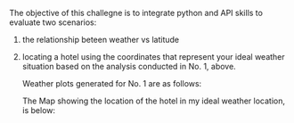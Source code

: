 The objective of this challegne is to integrate python and API skills to evaluate two scenarios:
  1. the relationship beteen weather vs latitude
  2. locating a hotel using the coordinates that represent your ideal weather situation based on the analysis conducted in No. 1, above.

     Weather plots generated for No. 1 are as follows:




     The Map showing the location of the hotel in my ideal weather location, is below:
